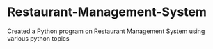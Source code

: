 # Restaurant-Management-System
Created a Python program on Restaurant Management System using various python topics
